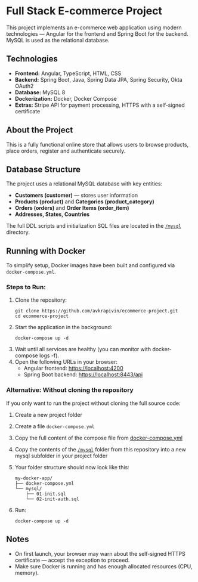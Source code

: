 # Full Stack E-commerce Project

This project implements an e-commerce web application using modern technologies — Angular for the frontend and Spring Boot for the backend. MySQL is used as the relational database.

## Technologies

- **Frontend:** Angular, TypeScript, HTML, CSS  
- **Backend:** Spring Boot, Java, Spring Data JPA, Spring Security, Okta OAuth2  
- **Database:** MySQL 8  
- **Dockerization:** Docker, Docker Compose  
- **Extras:** Stripe API for payment processing, HTTPS with a self-signed certificate

## About the Project

This is a fully functional online store that allows users to browse products, place orders, register and authenticate securely.

## Database Structure

The project uses a relational MySQL database with key entities:

- **Customers (customer)** — stores user information  
- **Products (product)** and **Categories (product_category)**  
- **Orders (orders)** and **Order Items (order_item)**  
- **Addresses, States, Countries**

The full DDL scripts and initialization SQL files are located in the [`/mysql`](./mysql) directory.

## Running with Docker

To simplify setup, Docker images have been built and configured via `docker-compose.yml`.

### Steps to Run:

1. Clone the repository:
   ```
   git clone https://github.com/avkrapivin/ecommerce-project.git
   cd ecommerce-project
   ```
2. Start the application in the background:
   ```
   docker-compose up -d
   ```
3. Wait until all services are healthy (you can monitor with docker-compose logs -f).
4. Open the following URLs in your browser:
   - Angular frontend: [https://localhost:4200](https://localhost:4200)
   - Spring Boot backend: [https://localhost:8443/api](https://localhost:8443/api)

### Alternative: Without cloning the repository

If you only want to run the project without cloning the full source code:

1. Create a new project folder
2. Create a file `docker-compose.yml`
3. Copy the full content of the compose file from [docker-compose.yml](./docker-compose.yml)
4. Copy the contents of the [`/mysql`](./mysql) folder from this repository into a new mysql subfolder in your project folder
5. Your folder structure should now look like this:
    ```
    my-docker-app/
    ├── docker-compose.yml
    └── mysql/
        ├── 01-init.sql
        └── 02-init-auth.sql
    ```

6. Run:
   ```
   docker-compose up -d
   ```

## Notes

   - On first launch, your browser may warn about the self-signed HTTPS certificate — accept the exception to proceed.
   - Make sure Docker is running and has enough allocated resources (CPU, memory).